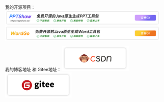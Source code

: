 我的开源项目：
[![](https://github.com/qrpcode/qrpcode/blob/master/pptshowbanner.png?raw=true)](https://github.com/qrpcode/pptshow)
[![](https://github.com/qrpcode/qrpcode/blob/master/wordgobanner.png?raw=true)](https://github.com/qrpcode/wordgo)

我的博客地址 和 Gitee地址：
[<img src="https://github.com/qrpcode/qrpcode/blob/master/csdn.png?raw=true" style="zoom: 67%;" />](https://blog.csdn.net/qq_20051535?type=blog)[<img src="https://github.com/qrpcode/qrpcode/blob/master/gitee.png?raw=true" style="zoom:67%;" />](https://gitee.com/qiruipeng)
